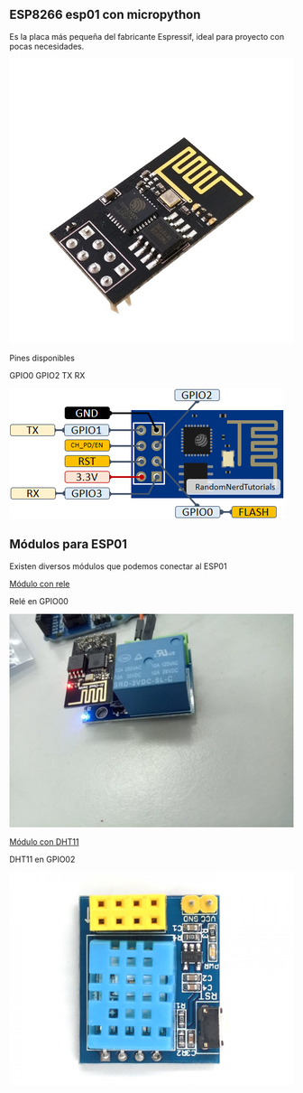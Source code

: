 ##  ESP8266 esp01 con micropython

Es la placa más pequeña del fabricante Espressif, ideal para proyecto con pocas necesidades.

![](./images/ESP01.jpg)

Pines disponibles

GPIO0
GPIO2
TX
RX


![](./images/ESP-01-ESP8266-pinout-gpio-pin.png)


## Módulos para ESP01

Existen diversos módulos que podemos conectar al ESP01

[Módulo con rele](https://www.instructables.com/ESP0101S-RELAY-MODULE-TUTORIAL/)

Relé en GPIO00

![](./images/ModuloRele.jpg)

[Módulo con DHT11](https://www.makerfabs.com/esp-01-dht11-module.html)

DHT11 en GPIO02

![](./images/ESP-01S_DHT11_Module_3-1000x750.jpg)
